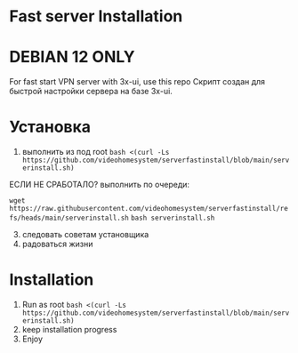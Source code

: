 # Fast server Installation
# DEBIAN 12 ONLY
For fast start VPN server with 3x-ui, use this repo
Скрипт создан для быстрой настройки сервера на базе 3x-ui.
 
# Установка

1) выполнить из под root
`bash <(curl -Ls https://github.com/videohomesystem/serverfastinstall/blob/main/serverinstall.sh)`

ЕСЛИ НЕ СРАБОТАЛО? выполнить по очереди:

`wget https://raw.githubusercontent.com/videohomesystem/serverfastinstall/refs/heads/main/serverinstall.sh`
`bash serverinstall.sh`

3) следовать советам установщика
4) радоваться жизни

# Installation 
1) Run as root
`bash <(curl -Ls https://github.com/videohomesystem/serverfastinstall/blob/main/serverinstall.sh)`
3) keep installation progress
4) Enjoy


